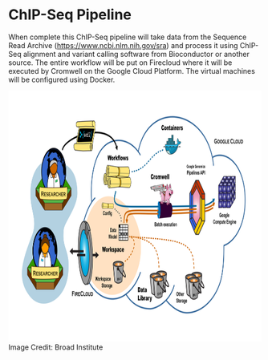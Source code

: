 # ChIP-Seq Pipeline

When complete this ChIP-Seq pipeline will take data from the Sequence Read Archive (https://www.ncbi.nlm.nih.gov/sra) and process it using ChIP-Seq alignment and variant calling software from Bioconductor or another source. The entire workflow will be put on Firecloud where it will be executed by Cromwell on the Google Cloud Platform. The virtual machines will be configured using Docker. 

<img src="firecloud.svg" width="100%" height="500">
Image Credit: Broad Institute

